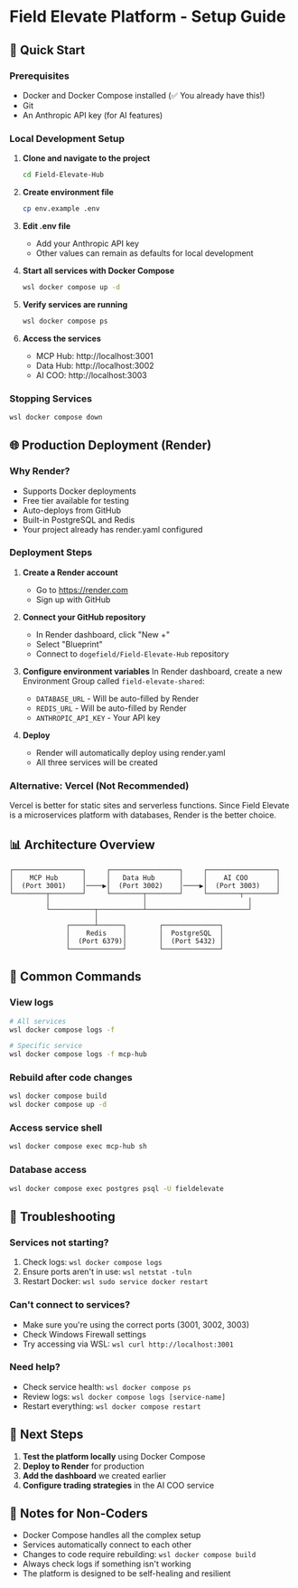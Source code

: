 # Field Elevate Platform - Setup Guide

## 🚀 Quick Start

### Prerequisites
- Docker and Docker Compose installed (✅ You already have this!)
- Git
- An Anthropic API key (for AI features)

### Local Development Setup

1. **Clone and navigate to the project**
   ```bash
   cd Field-Elevate-Hub
   ```

2. **Create environment file**
   ```bash
   cp env.example .env
   ```
   
3. **Edit .env file**
   - Add your Anthropic API key
   - Other values can remain as defaults for local development

4. **Start all services with Docker Compose**
   ```bash
   wsl docker compose up -d
   ```

5. **Verify services are running**
   ```bash
   wsl docker compose ps
   ```

6. **Access the services**
   - MCP Hub: http://localhost:3001
   - Data Hub: http://localhost:3002
   - AI COO: http://localhost:3003

### Stopping Services
```bash
wsl docker compose down
```

## 🌐 Production Deployment (Render)

### Why Render?
- Supports Docker deployments
- Free tier available for testing
- Auto-deploys from GitHub
- Built-in PostgreSQL and Redis
- Your project already has render.yaml configured

### Deployment Steps

1. **Create a Render account**
   - Go to https://render.com
   - Sign up with GitHub

2. **Connect your GitHub repository**
   - In Render dashboard, click "New +"
   - Select "Blueprint"
   - Connect to `dogefield/Field-Elevate-Hub` repository

3. **Configure environment variables**
   In Render dashboard, create a new Environment Group called `field-elevate-shared`:
   - `DATABASE_URL` - Will be auto-filled by Render
   - `REDIS_URL` - Will be auto-filled by Render
   - `ANTHROPIC_API_KEY` - Your API key

4. **Deploy**
   - Render will automatically deploy using render.yaml
   - All three services will be created

### Alternative: Vercel (Not Recommended)
Vercel is better for static sites and serverless functions. Since Field Elevate is a microservices platform with databases, Render is the better choice.

## 📊 Architecture Overview

```
┌─────────────────┐     ┌─────────────────┐     ┌─────────────────┐
│    MCP Hub      │     │   Data Hub      │     │    AI COO       │
│  (Port 3001)    │────▶│  (Port 3002)    │────▶│  (Port 3003)    │
└────────┬────────┘     └────────┬────────┘     └────────┬────────┘
         │                       │                         │
         └───────────┬───────────┴─────────────────────────┘
                     │
              ┌──────┴──────┐        ┌──────────────┐
              │    Redis    │        │  PostgreSQL  │
              │  (Port 6379)│        │  (Port 5432) │
              └─────────────┘        └──────────────┘
```

## 🔧 Common Commands

### View logs
```bash
# All services
wsl docker compose logs -f

# Specific service
wsl docker compose logs -f mcp-hub
```

### Rebuild after code changes
```bash
wsl docker compose build
wsl docker compose up -d
```

### Access service shell
```bash
wsl docker compose exec mcp-hub sh
```

### Database access
```bash
wsl docker compose exec postgres psql -U fieldelevate
```

## 🚨 Troubleshooting

### Services not starting?
1. Check logs: `wsl docker compose logs`
2. Ensure ports aren't in use: `wsl netstat -tuln`
3. Restart Docker: `wsl sudo service docker restart`

### Can't connect to services?
- Make sure you're using the correct ports (3001, 3002, 3003)
- Check Windows Firewall settings
- Try accessing via WSL: `wsl curl http://localhost:3001`

### Need help?
- Check service health: `wsl docker compose ps`
- Review logs: `wsl docker compose logs [service-name]`
- Restart everything: `wsl docker compose restart`

## 🎯 Next Steps

1. **Test the platform locally** using Docker Compose
2. **Deploy to Render** for production
3. **Add the dashboard** we created earlier
4. **Configure trading strategies** in the AI COO service

## 📝 Notes for Non-Coders

- Docker Compose handles all the complex setup
- Services automatically connect to each other
- Changes to code require rebuilding: `wsl docker compose build`
- Always check logs if something isn't working
- The platform is designed to be self-healing and resilient 